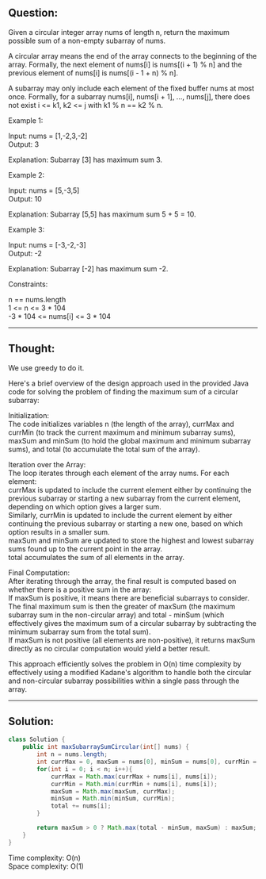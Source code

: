 ## Question:

Given a circular integer array nums of length n, return the maximum possible sum of a non-empty subarray of nums.  

A circular array means the end of the array connects to the beginning of the array. Formally, the next element of nums[i] is nums[(i + 1) % n] and the previous element of nums[i] is nums[(i - 1 + n) % n].  

A subarray may only include each element of the fixed buffer nums at most once. Formally, for a subarray nums[i], nums[i + 1], ..., nums[j], there does not exist i <= k1, k2 <= j with k1 % n == k2 % n.  

Example 1:  

Input: nums = [1,-2,3,-2]  
Output: 3  

Explanation: Subarray [3] has maximum sum 3.  

Example 2:  

Input: nums = [5,-3,5]  
Output: 10  

Explanation: Subarray [5,5] has maximum sum 5 + 5 = 10.  

Example 3:  

Input: nums = [-3,-2,-3]  
Output: -2  

Explanation: Subarray [-2] has maximum sum -2.  
 
Constraints:  

n == nums.length  
1 <= n <= 3 * 104  
-3 * 104 <= nums[i] <= 3 * 104  

---
## Thought:
We use greedy to do it.

Here's a brief overview of the design approach used in the provided Java code for solving the problem of finding the maximum sum of a circular subarray:  

Initialization:  
The code initializes variables n (the length of the array), currMax and currMin (to track the current maximum and minimum subarray sums), maxSum and minSum (to hold the global maximum and minimum subarray sums), and total (to accumulate the total sum of the array).  

Iteration over the Array:  
The loop iterates through each element of the array nums. For each element:  
currMax is updated to include the current element either by continuing the previous subarray or starting a new subarray from the current element, depending on which option gives a larger sum.  
Similarly, currMin is updated to include the current element by either continuing the previous subarray or starting a new one, based on which option results in a smaller sum.  
maxSum and minSum are updated to store the highest and lowest subarray sums found up to the current point in the array.  
total accumulates the sum of all elements in the array.  

Final Computation:  
After iterating through the array, the final result is computed based on whether there is a positive sum in the array:  
If maxSum is positive, it means there are beneficial subarrays to consider. The final maximum sum is then the greater of maxSum (the maximum subarray sum in the non-circular array) and total - minSum (which effectively gives the maximum sum of a circular subarray by subtracting the minimum subarray sum from the total sum).  
If maxSum is not positive (all elements are non-positive), it returns maxSum directly as no circular computation would yield a better result.  

This approach efficiently solves the problem in O(n) time complexity by effectively using a modified Kadane's algorithm to handle both the circular and non-circular subarray possibilities within a single pass through the array.  

---
## Solution:
```Java
class Solution {
    public int maxSubarraySumCircular(int[] nums) {
        int n = nums.length;
        int currMax = 0, maxSum = nums[0], minSum = nums[0], currMin = 0, total = 0;
        for(int i = 0; i < n; i++){
            currMax = Math.max(currMax + nums[i], nums[i]);
            currMin = Math.min(currMin + nums[i], nums[i]);
            maxSum = Math.max(maxSum, currMax);
            minSum = Math.min(minSum, currMin);
            total += nums[i];
        }

        return maxSum > 0 ? Math.max(total - minSum, maxSum) : maxSum;
    }
}
```
Time complexity: O(n)  
Space complexity: O(1)
